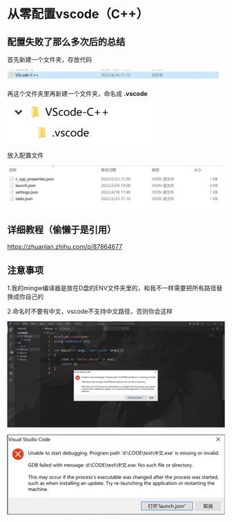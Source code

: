 # 从零配置vscode（C++）
## 配置失败了那么多次后的总结

首先新建一个文件夹，存放代码

![](image/set1.jpg)

再这个文件夹里再新建一个文件夹，命名成 **.vscode**

![](image/set2.jpg)

放入配置文件

![](image/set3.jpg)

## 详细教程（偷懒于是引用）

https://zhuanlan.zhihu.com/p/87864677

## 注意事项

1.我的mingw编译器是放在D盘的ENV文件夹里的，和我不一样需要把所有路径替换成你自己的

2.命名时不要有中文，vscode不支持中文路径，否则你会这样

![](image/set4.jpg)

![](image/set5.jpg)

